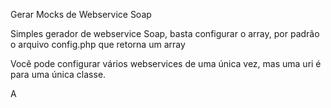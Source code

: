 Gerar Mocks de Webservice Soap

Simples gerador de webservice Soap, basta configurar o array, por padrão o arquivo config.php que retorna um array

Você pode configurar vários webservices de uma única vez, mas uma uri é para uma única classe.

A